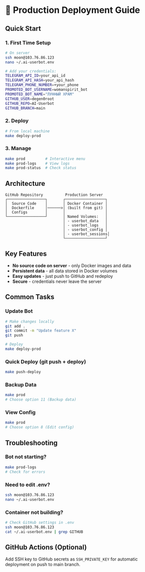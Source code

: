 # 🚀 Production Deployment Guide

## Quick Start

### 1. First Time Setup

```bash
# On server
ssh moon@103.76.86.123
nano ~/.ai-userbot.env

# Add your credentials:
TELEGRAM_API_ID=your_api_id
TELEGRAM_API_HASH=your_api_hash
TELEGRAM_PHONE_NUMBER=+your_phone
PROMOTED_BOT_USERNAME=womanspirit_bot
PROMOTED_BOT_NAME="ЛУННЫЙ ХРАМ"
GITHUB_USER=degen0root
GITHUB_REPO=AI-Userbot
GITHUB_BRANCH=main
```

### 2. Deploy

```bash
# From local machine
make deploy-prod
```

### 3. Manage

```bash
make prod         # Interactive menu
make prod-logs    # View logs
make prod-status  # Check status
```

## Architecture

```
GitHub Repository          Production Server
┌─────────────────┐       ┌──────────────────┐
│  Source Code    │       │ Docker Container │
│  Dockerfile     │──────>│ (built from git) │
│  Configs        │       │                  │
└─────────────────┘       │ Named Volumes:   │
                          │ - userbot_data   │
                          │ - userbot_logs   │
                          │ - userbot_config │
                          │ - userbot_sessions│
                          └──────────────────┘
```

## Key Features

- **No source code on server** - only Docker images and data
- **Persistent data** - all data stored in Docker volumes
- **Easy updates** - just push to GitHub and redeploy
- **Secure** - credentials never leave the server

## Common Tasks

### Update Bot

```bash
# Make changes locally
git add .
git commit -m "Update feature X"
git push

# Deploy
make deploy-prod
```

### Quick Deploy (git push + deploy)

```bash
make push-deploy
```

### Backup Data

```bash
make prod
# Choose option 11 (Backup data)
```

### View Config

```bash
make prod
# Choose option 8 (Edit config)
```

## Troubleshooting

### Bot not starting?
```bash
make prod-logs
# Check for errors
```

### Need to edit .env?
```bash
ssh moon@103.76.86.123
nano ~/.ai-userbot.env
```

### Container not building?
```bash
# Check GitHub settings in .env
ssh moon@103.76.86.123
cat ~/.ai-userbot.env | grep GITHUB
```

## GitHub Actions (Optional)

Add SSH key to GitHub secrets as `SSH_PRIVATE_KEY` for automatic deployment on push to main branch.
